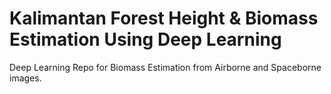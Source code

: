 # Kalimantan Forest Height & Biomass Estimation Using Deep Learning
Deep Learning Repo for Biomass Estimation from Airborne and Spaceborne images. 

